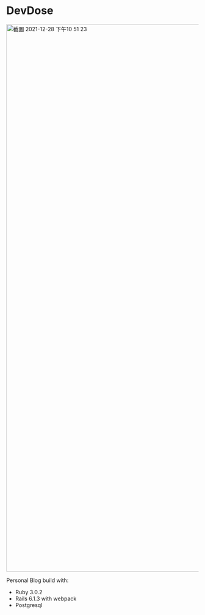 # DevDose

<img width="1434" alt="截圖 2021-12-28 下午10 51 23" src="https://user-images.githubusercontent.com/33657734/147578325-0a5f3954-8053-450b-a081-9c87c9ca506f.png">

Personal Blog build with:
* Ruby 3.0.2
* Rails 6.1.3 with webpack
* Postgresql

